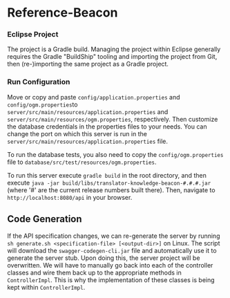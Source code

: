 # Reference-Beacon

### Eclipse Project

The project is a Gradle build. Managing the project within Eclipse generally requires the Gradle "BuildShip" tooling and importing the project from Git, then (re-)importing the same project as a Gradle project.

### Run Configuration

Move or copy and paste `config/application.properties` and `config/ogm.properties`to `server/src/main/resources/application.properties` and `server/src/main/resources/ogm.properties`, respectively. Then customize the database credentials in the properties files to your needs. You can change the port on which this server is run in the `server/src/main/resources/application.properties` file.

To run the database tests, you also need to copy the `config/ogm.properties` file to `database/src/test/resources/ogm.properties`.

To run this server execute `gradle build` in the root directory, and then execute `java -jar build/libs/translator-knowledge-beacon-#.#.#.jar` (where '#' are the current release numbers built there).
 Then, navigate to `http://localhost:8080/api` in your browser. 

## Code Generation

If the API specification changes, we can re-generate the server by running `sh generate.sh <specification-file> [<output-dir>]` on Linux. The script will download the `swagger-codegen-cli.jar` file and automatically use it to generate the server stub. Upon doing this, the server project will be overwritten. We will have to manually go back into each of the controller classes and wire them back up to the appropriate methods in `ControllerImpl`. This is why the implementation of these classes is being kept within `ControllerImpl`.